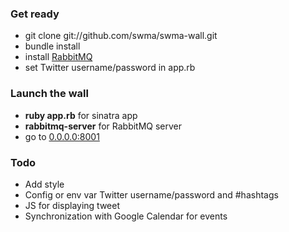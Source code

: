 ### Get ready

* git clone git://github.com/swma/swma-wall.git
* bundle install
* install [RabbitMQ](http://www.rabbitmq.com/) 
* set Twitter username/password in app.rb 

### Launch the wall

* __ruby app.rb__ for sinatra app
* __rabbitmq-server__ for RabbitMQ server 
* go to [0.0.0.0:8001](http://0.0.0.0:8001)

### Todo

* Add style 
* Config or env var Twitter username/password and #hashtags
* JS for displaying tweet
* Synchronization with Google Calendar for events